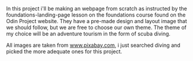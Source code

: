 In this project i'll be making an webpage from scratch as instructed by the foundations-landing-page lesson on the foundations course found on the Odin Project website. They have a pre-made design and layout image that we should follow, but we are free to choose our own theme. The theme of my choice will be an adventure tourism in the form of scuba diving.

All images are taken from www.pixabay.com, i just searched diving and picked the more adequate ones for this project.
